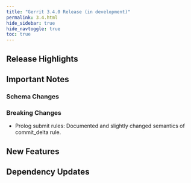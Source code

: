 ```yaml
---
title: "Gerrit 3.4.0 Release (in development)"
permalink: 3.4.html
hide_sidebar: true
hide_navtoggle: true
toc: true
---
```

## Release Highlights
## Important Notes
### Schema Changes
### Breaking Changes

  * Prolog submit rules: Documented and slightly changed semantics of
    commit_delta rule.

## New Features
## Dependency Updates
